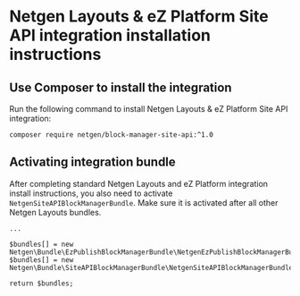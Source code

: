 Netgen Layouts & eZ Platform Site API integration installation instructions
===========================================================================

Use Composer to install the integration
---------------------------------------

Run the following command to install Netgen Layouts & eZ Platform Site API
integration:

```
composer require netgen/block-manager-site-api:^1.0
```

Activating integration bundle
-----------------------------

After completing standard Netgen Layouts and eZ Platform integration install
instructions, you also need to activate `NetgenSiteAPIBlockManagerBundle`. Make
sure it is activated after all other Netgen Layouts bundles.

```
...

$bundles[] = new Netgen\Bundle\EzPublishBlockManagerBundle\NetgenEzPublishBlockManagerBundle();
$bundles[] = new Netgen\Bundle\SiteAPIBlockManagerBundle\NetgenSiteAPIBlockManagerBundle();

return $bundles;
```
